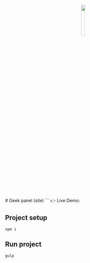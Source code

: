 <div align='center'><img style="width:16%" src='https://user-images.githubusercontent.com/105128267/220607693-29987a1c-8f0d-4835-9bfe-3b5c9f326b17.png'/></div>
# Geek panel (site)
```
👉 Live Demo: 

## Project setup
```
npm i
```

## Run project
```
gulp
```

